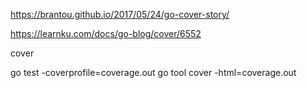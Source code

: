https://brantou.github.io/2017/05/24/go-cover-story/

https://learnku.com/docs/go-blog/cover/6552

cover

go test -coverprofile=coverage.out 
go tool cover -html=coverage.out 
